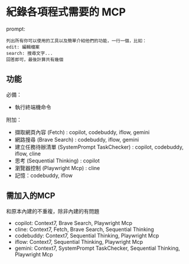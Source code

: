 # 紀錄各項程式需要的 MCP
prompt: 
```
列出所有你可以使用的工具以及簡單介紹他們的功能，一行一個，比如：
edit: 編輯檔案
search: 搜尋文字...
回答即可，最後計算共有幾個
```

## 功能
必備：  
- 執行終端機命令

附加：  
- 擷取網頁內容 (Fetch) : copilot, codebuddy, iflow, gemini
- 網路搜尋 (Brave Search) : codebuddy, iflow, gemini
- 建立任務待辦清單 (SystemPrompt TaskChecker) : copilot, codebuddy, iflow, cline
- 思考 (Sequential Thinking) : copilot
- 瀏覽器控制 (Playwright Mcp) : cline
- 記憶：codebuddy, iflow

## 需加入的MCP
和原本內建的不重複，除非內建的有問題

- copilot: Context7, Brave Search, Playwright Mcp
- cline: Context7, Fetch, Brave Search, Sequential Thinking
- codebuddy: Context7, Sequential Thinking, Playwright Mcp
- iflow: Context7, Sequential Thinking, Playwright Mcp
- gemini: Context7, SystemPrompt TaskChecker, Sequential Thinking, Playwright Mcp
